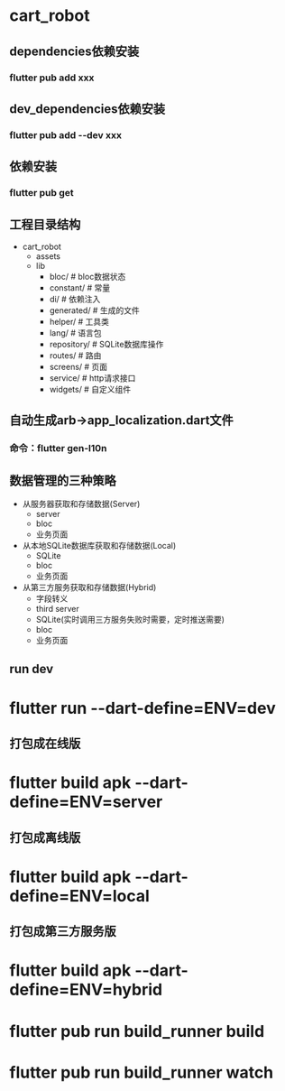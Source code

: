 <!--
 * @Author: Levi Li
 * @Date: 2024-03-13 17:24:06
 * @description: 
-->
# cart_robot

## dependencies依赖安装
### flutter pub add xxx

## dev_dependencies依赖安装
### flutter pub add --dev xxx

## 依赖安装
### flutter pub get

## 工程目录结构
- cart_robot
  - assets
  - lib
    - bloc/          # bloc数据状态
    - constant/      # 常量
    - di/            # 依赖注入
    - generated/     # 生成的文件
    - helper/        # 工具类
    - lang/          # 语言包
    - repository/    # SQLite数据库操作
    - routes/        # 路由
    - screens/       # 页面
    - service/       # http请求接口
    - widgets/       # 自定义组件
  

## 自动生成arb->app_localization.dart文件
### 命令：flutter gen-l10n


## 数据管理的三种策略
- 从服务器获取和存储数据(Server)
  - server
  - bloc
  - 业务页面
- 从本地SQLite数据库获取和存储数据(Local)
  - SQLite
  - bloc
  - 业务页面
- 从第三方服务获取和存储数据(Hybrid)
  - 字段转义
  - third server
  - SQLite(实时调用三方服务失败时需要，定时推送需要)
  - bloc
  - 业务页面


<!-- run dev -->
## run dev
# flutter run --dart-define=ENV=dev
## 打包成在线版
# flutter build apk --dart-define=ENV=server
## 打包成离线版
# flutter build apk --dart-define=ENV=local
## 打包成第三方服务版
# flutter build apk --dart-define=ENV=hybrid


<!-- 自动生成图片、颜色、语言 -->
# flutter pub run build_runner build
# flutter pub run build_runner watch
